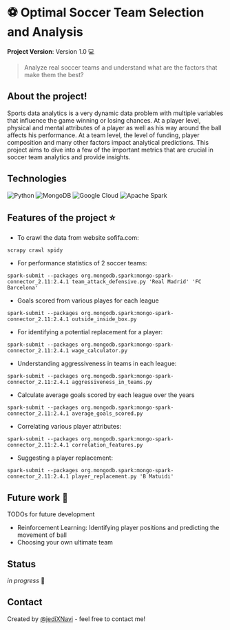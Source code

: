 # :soccer: Optimal Soccer Team Selection and Analysis

__Project Version__: Version 1.0 :computer:
> Analyze real soccer teams and understand what are the factors that make them the best?

## About the project!
Sports data analytics is a very dynamic data problem with multiple variables that influence the game winning or losing chances. At a player level, physical and mental attributes of a player as well as his way around the ball affects his performance. At a team level, the level of funding, player composition and many other factors impact analytical predictions. This project aims to dive into a few of the important metrics that are crucial in soccer team analytics and provide insights. 

## Technologies
![Python](https://img.shields.io/static/v1?style=for-the-badge&message=Python&color=3776AB&logo=Python&logoColor=FFFFFF&label=)
![MongoDB](https://img.shields.io/static/v1?style=for-the-badge&message=MongoDB&color=47A248&logo=MongoDB&logoColor=FFFFFF&label=)
![Google Cloud](https://img.shields.io/static/v1?style=for-the-badge&message=Google+Cloud&color=4285F4&logo=Google+Cloud&logoColor=FFFFFF&label=)
![Apache Spark](https://img.shields.io/static/v1?style=for-the-badge&message=Apache+Spark&color=E25A1C&logo=Apache+Spark&logoColor=FFFFFF&label=)

## Features of the project :star:

- To crawl the data from website sofifa.com:

```
scrapy crawl spidy
```

- For performance statistics of 2 soccer teams: 

```
spark-submit --packages org.mongodb.spark:mongo-spark-connector_2.11:2.4.1 team_attack_defensive.py 'Real Madrid' 'FC Barcelona'
```
- Goals scored from various playes for each league

```
spark-submit --packages org.mongodb.spark:mongo-spark-connector_2.11:2.4.1 outside_inside_box.py
```

- For identifying a potential replacement for a player:

```
spark-submit --packages org.mongodb.spark:mongo-spark-connector_2.11:2.4.1 wage_calculator.py
```

- Understanding aggressiveness in teams in each league:

```
spark-submit --packages org.mongodb.spark:mongo-spark-connector_2.11:2.4.1 aggressiveness_in_teams.py
```

- Calculate average goals scored by each league over the years

```
spark-submit --packages org.mongodb.spark:mongo-spark-connector_2.11:2.4.1 average_goals_scored.py
```

- Correlating various player attributes:

```
spark-submit --packages org.mongodb.spark:mongo-spark-connector_2.11:2.4.1 correlation_features.py
```
- Suggesting a player replacement:

```
spark-submit --packages org.mongodb.spark:mongo-spark-connector_2.11:2.4.1 player_replacement.py 'B Matuidi'
```

## Future work :rocket:
TODOs for future development
* Reinforcement Learning: Identifying player positions and predicting the movement of ball
* Choosing your own ultimate team

## Status
_in progress_ :construction:

## Contact
Created by [@jediXNavi](https://github.com/jediXNavi) - feel free to contact me!
